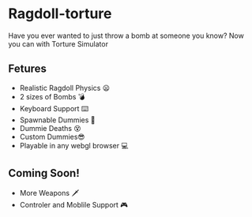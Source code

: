 # Ragdoll-torture
Have you ever wanted to just throw a bomb at someone you know? 
Now you can with Torture Simulator
## Fetures
* Realistic Ragdoll Physics 😦
* 2 sizes of Bombs 💣
* Keyboard Support ⌨️
* Spawnable Dummies 👀
* Dummie Deaths 😵
* Custom Dummies😎
* Playable in any webgl browser 💻
## Coming Soon!
* More Weapons 🗡️
* Controler and Moblile Support 🎮
